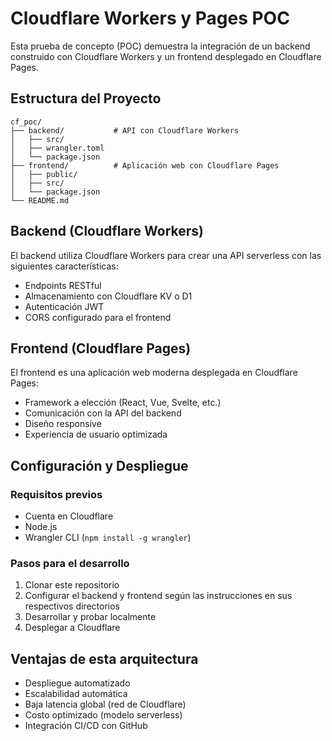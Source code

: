 # Cloudflare Workers y Pages POC

Esta prueba de concepto (POC) demuestra la integración de un backend construido con Cloudflare Workers y un frontend desplegado en Cloudflare Pages.

## Estructura del Proyecto

```
cf_poc/
├── backend/           # API con Cloudflare Workers
│   ├── src/
│   ├── wrangler.toml
│   └── package.json
├── frontend/          # Aplicación web con Cloudflare Pages
│   ├── public/
│   ├── src/
│   └── package.json
└── README.md
```

## Backend (Cloudflare Workers)

El backend utiliza Cloudflare Workers para crear una API serverless con las siguientes características:

- Endpoints RESTful
- Almacenamiento con Cloudflare KV o D1
- Autenticación JWT
- CORS configurado para el frontend

## Frontend (Cloudflare Pages)

El frontend es una aplicación web moderna desplegada en Cloudflare Pages:

- Framework a elección (React, Vue, Svelte, etc.)
- Comunicación con la API del backend
- Diseño responsive
- Experiencia de usuario optimizada

## Configuración y Despliegue

### Requisitos previos
- Cuenta en Cloudflare
- Node.js
- Wrangler CLI (`npm install -g wrangler`)

### Pasos para el desarrollo
1. Clonar este repositorio
2. Configurar el backend y frontend según las instrucciones en sus respectivos directorios
3. Desarrollar y probar localmente
4. Desplegar a Cloudflare

## Ventajas de esta arquitectura

- Despliegue automatizado
- Escalabilidad automática
- Baja latencia global (red de Cloudflare)
- Costo optimizado (modelo serverless)
- Integración CI/CD con GitHub